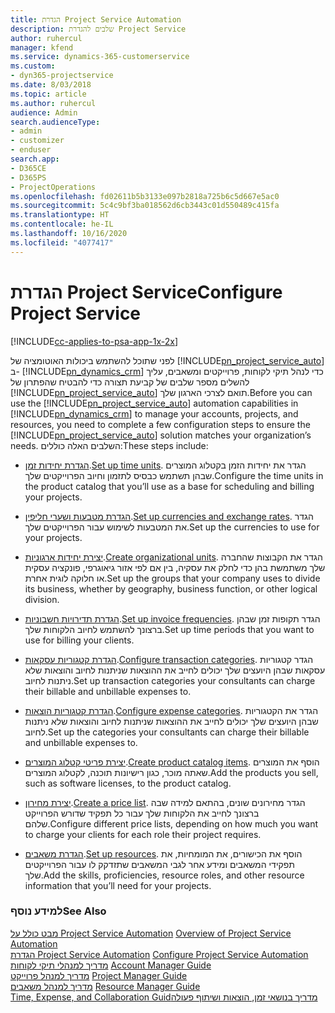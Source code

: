 ```yaml
---
title: הגדרת Project Service Automation
description: שלבים להגדרת Project Service
author: ruhercul
manager: kfend
ms.service: dynamics-365-customerservice
ms.custom:
- dyn365-projectservice
ms.date: 8/03/2018
ms.topic: article
ms.author: ruhercul
audience: Admin
search.audienceType:
- admin
- customizer
- enduser
search.app:
- D365CE
- D365PS
- ProjectOperations
ms.openlocfilehash: fd02611b5b3133e097b2818a725b6c5d667e5ac0
ms.sourcegitcommit: 5c4c9bf3ba018562d6cb3443c01d550489c415fa
ms.translationtype: HT
ms.contentlocale: he-IL
ms.lasthandoff: 10/16/2020
ms.locfileid: "4077417"
---
```

# <a name="configure-project-service"></a><span data-ttu-id="fce80-103">הגדרת Project Service</span><span class="sxs-lookup"><span data-stu-id="fce80-103">Configure Project Service</span></span>

[!INCLUDE[cc-applies-to-psa-app-1x-2x](../includes/cc-applies-to-psa-app-1x-2x.md)]

<span data-ttu-id="fce80-104">לפני שתוכל להשתמש ביכולות האוטומציה של [!INCLUDE[pn_project_service_auto](../includes/pn-project-service-auto.md)] ב- [!INCLUDE[pn_dynamics_crm](../includes/pn-dynamics-crm.md)] כדי לנהל תיקי לקוחות, פרוייקטים ומשאבים, עליך להשלים מספר שלבים של קביעת תצורה כדי להבטיח שהפתרון של [!INCLUDE[pn_project_service_auto](../includes/pn-project-service-auto.md)] תואם לצרכי הארגון שלך.</span><span class="sxs-lookup"><span data-stu-id="fce80-104">Before you can use the [!INCLUDE[pn_project_service_auto](../includes/pn-project-service-auto.md)] automation capabilities in [!INCLUDE[pn_dynamics_crm](../includes/pn-dynamics-crm.md)] to manage your accounts, projects, and resources, you need to complete a few configuration steps to ensure the [!INCLUDE[pn_project_service_auto](../includes/pn-project-service-auto.md)] solution matches your organization’s needs.</span></span> <span data-ttu-id="fce80-105">השלבים האלה כוללים:</span><span class="sxs-lookup"><span data-stu-id="fce80-105">These steps include:</span></span>  
  
-   <span data-ttu-id="fce80-106">[הגדרת יחידות זמן](../psa/set-up-time-units.md).</span><span class="sxs-lookup"><span data-stu-id="fce80-106">[Set up time units](../psa/set-up-time-units.md).</span></span> <span data-ttu-id="fce80-107">הגדר את יחידות הזמן בקטלוג המוצרים שבהן תשתמש כבסיס לתזמון וחיוב הפרוייקטים שלך.</span><span class="sxs-lookup"><span data-stu-id="fce80-107">Configure the time units in the product catalog that you’ll use as a base for scheduling and billing your projects.</span></span>  
  
-   <span data-ttu-id="fce80-108">[הגדרת מטבעות ושערי חליפין](../psa/set-up-currencies-exchange-rates.md).</span><span class="sxs-lookup"><span data-stu-id="fce80-108">[Set up currencies and exchange rates](../psa/set-up-currencies-exchange-rates.md).</span></span> <span data-ttu-id="fce80-109">הגדר את המטבעות לשימוש עבור הפרוייקטים שלך.</span><span class="sxs-lookup"><span data-stu-id="fce80-109">Set up the currencies to use for your projects.</span></span>  
  
-   <span data-ttu-id="fce80-110">[יצירת יחידות ארגוניות](../psa/create-organizational-units.md).</span><span class="sxs-lookup"><span data-stu-id="fce80-110">[Create organizational units](../psa/create-organizational-units.md).</span></span> <span data-ttu-id="fce80-111">הגדר את הקבוצות שהחברה שלך משתמשת בהן כדי לחלק את עסקיה, בין אם לפי אזור גיאוגרפי, פונקציה עסקית או חלוקה לוגית אחרת.</span><span class="sxs-lookup"><span data-stu-id="fce80-111">Set up the groups that your company uses to divide its business, whether by geography, business function, or other logical division.</span></span>  
  
-   <span data-ttu-id="fce80-112">[הגדרת תדירויות חשבוניות](../psa/set-up-invoice-frequencies.md).</span><span class="sxs-lookup"><span data-stu-id="fce80-112">[Set up invoice frequencies](../psa/set-up-invoice-frequencies.md).</span></span> <span data-ttu-id="fce80-113">הגדר תקופות זמן שבהן ברצונך להשתמש לחיוב הלקוחות שלך.</span><span class="sxs-lookup"><span data-stu-id="fce80-113">Set up time periods that you want to use for billing your clients.</span></span>  
  
-   <span data-ttu-id="fce80-114">[הגדרת קטגוריות עסקאות](../psa/configure-transaction-categories.md).</span><span class="sxs-lookup"><span data-stu-id="fce80-114">[Configure transaction categories](../psa/configure-transaction-categories.md).</span></span> <span data-ttu-id="fce80-115">הגדר קטגוריות עסקאות שבהן היועצים שלך יכולים לחייב את ההוצאות שניתנות לחיוב והוצאות שלא ניתנות לחיוב.</span><span class="sxs-lookup"><span data-stu-id="fce80-115">Set up transaction categories your consultants can charge their billable and unbillable expenses to.</span></span>  
  
-   <span data-ttu-id="fce80-116">[הגדרת קטגוריות הוצאות](../psa/configure-expense-categories.md).</span><span class="sxs-lookup"><span data-stu-id="fce80-116">[Configure expense categories](../psa/configure-expense-categories.md).</span></span> <span data-ttu-id="fce80-117">הגדר את הקטגוריות שבהן היועצים שלך יכולים לחייב את ההוצאות שניתנות לחיוב והוצאות שלא ניתנות לחיוב.</span><span class="sxs-lookup"><span data-stu-id="fce80-117">Set up the categories your consultants can charge their billable and unbillable expenses to.</span></span>  
  
-   <span data-ttu-id="fce80-118">[יצירת פריטי קטלוג המוצרים](../psa/create-product-catalog-items.md).</span><span class="sxs-lookup"><span data-stu-id="fce80-118">[Create product catalog items](../psa/create-product-catalog-items.md).</span></span> <span data-ttu-id="fce80-119">הוסף את המוצרים שאתה מוכר, כגון רישיונות תוכנה, לקטלוג המוצרים.</span><span class="sxs-lookup"><span data-stu-id="fce80-119">Add the products you sell, such as software licenses, to the product catalog.</span></span>  
  
-   <span data-ttu-id="fce80-120">[יצירת מחירון](../psa/create-price-list.md).</span><span class="sxs-lookup"><span data-stu-id="fce80-120">[Create a price list](../psa/create-price-list.md).</span></span> <span data-ttu-id="fce80-121">הגדר מחירונים שונים, בהתאם למידה שבה ברצונך לחייב את הלקוחות שלך עבור כל תפקיד שדורש הפרוייקט שלהם.</span><span class="sxs-lookup"><span data-stu-id="fce80-121">Configure different price lists, depending on how much you want to charge your clients for each role their project requires.</span></span>  
  
-   <span data-ttu-id="fce80-122">[הגדרת משאבים](../psa/set-up-resources.md).</span><span class="sxs-lookup"><span data-stu-id="fce80-122">[Set up resources](../psa/set-up-resources.md).</span></span> <span data-ttu-id="fce80-123">הוסף את הכישורים, את המומחיות, את תפקידי המשאבים ומידע אחר לגבי המשאבים שתזדקק לו עבור הפרוייקטים שלך.</span><span class="sxs-lookup"><span data-stu-id="fce80-123">Add the skills, proficiencies, resource roles, and other resource information that you’ll need for your projects.</span></span>  
  
### <a name="see-also"></a><span data-ttu-id="fce80-124">למידע נוסף</span><span class="sxs-lookup"><span data-stu-id="fce80-124">See Also</span></span>  
 <span data-ttu-id="fce80-125">[מבט כולל על Project Service Automation](../psa/overview.md) </span><span class="sxs-lookup"><span data-stu-id="fce80-125">[Overview of Project Service Automation](../psa/overview.md) </span></span>  
 <span data-ttu-id="fce80-126">[הגדרת Project Service Automation](../psa/configure.md) </span><span class="sxs-lookup"><span data-stu-id="fce80-126">[Configure Project Service Automation](../psa/configure.md) </span></span>  
 <span data-ttu-id="fce80-127">[מדריך למנהלי תיקי לקוחות](../psa/account-manager-guide.md) </span><span class="sxs-lookup"><span data-stu-id="fce80-127">[Account Manager Guide](../psa/account-manager-guide.md) </span></span>  
 <span data-ttu-id="fce80-128">[מדריך למנהל פרוייקט](../psa/project-manager-guide.md) </span><span class="sxs-lookup"><span data-stu-id="fce80-128">[Project Manager Guide](../psa/project-manager-guide.md) </span></span>  
 <span data-ttu-id="fce80-129">[מדריך למנהל משאבים](../psa/resource-manager-guide.md) </span><span class="sxs-lookup"><span data-stu-id="fce80-129">[Resource Manager Guide](../psa/resource-manager-guide.md) </span></span>  
 [<span data-ttu-id="fce80-130">‏‫מדריך בנושאי זמן, הוצאות ושיתוף פעולה</span><span class="sxs-lookup"><span data-stu-id="fce80-130">Time, Expense, and Collaboration Guid</span></span>](../psa/time-expense-collaboration-guide.md)
